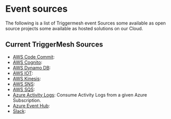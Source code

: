 # Event sources

The following is a list of Triggermesh event Sources some available as open source projects some available as hosted solutions on our Cloud.

## Current TriggerMesh Sources

* [AWS Code Commit](./awscodecommit.md):
* [AWS Cognito](./awscognito.md):
* [AWS Dynamo DB](./awsdynamodb.md):
* [AWS IOT](./awsiot.md):
* [AWS Kinesis](./awskinesis.md):
* [AWS SNS](./awssns.md):
* [AWS SQS](./awssqs.md):
* [Azure Activity Logs](./azureactivitylogs.md): Consume Activity Logs from a given Azure Subscription.
* [Azure Event Hub](./azureeventhub.md):
* [Slack](./slack.md):

<!---
* [Azure Storage](./azurestorage.md):
* [Azure Storage Queue](./azurestoragequeue.md):
* [Google Fire Store](./googlefirestore.md):
* [Google Pub Sub](./googlepubsub.md):
* [IBM MQ](./mq.md):
* [Solace AMQP](./solace.md):
* [Solace MQTT](./solacemqtt.md):
--->
